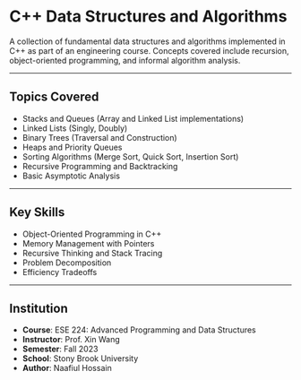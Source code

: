 # C++ Data Structures and Algorithms

A collection of fundamental data structures and algorithms implemented in C++ as part of an engineering course. Concepts covered include recursion, object-oriented programming, and informal algorithm analysis.

---

## Topics Covered

- Stacks and Queues (Array and Linked List implementations)
- Linked Lists (Singly, Doubly)
- Binary Trees (Traversal and Construction)
- Heaps and Priority Queues
- Sorting Algorithms (Merge Sort, Quick Sort, Insertion Sort)
- Recursive Programming and Backtracking
- Basic Asymptotic Analysis

---

## Key Skills

- Object-Oriented Programming in C++
- Memory Management with Pointers
- Recursive Thinking and Stack Tracing
- Problem Decomposition
- Efficiency Tradeoffs

---

## Institution 
- **Course**: ESE 224: Advanced Programming and Data Structures  
- **Instructor**: Prof. Xin Wang  
- **Semester**: Fall 2023  
- **School**: Stony Brook University  
- **Author**: Naafiul Hossain


